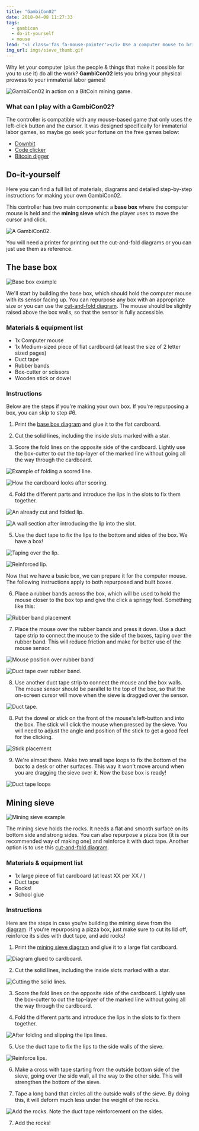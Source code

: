 ```yaml
---
title: "GambiCon02"
date: 2018-04-08 11:27:33
tags:
  - gambicon
  - do-it-yourself
  - mouse
lead: "<i class='fas fa-mouse-pointer'></i> Use a computer mouse to bring your physical prowess to  immaterial labor games."
img_url: imgs/sieve_thumb.gif
---
```


<span class="lead"> Why let your computer (plus the people & things that make it possible for you to use it) do all the work? **GambiCon02** lets you bring your physical prowess to your immaterial labor games! </span>

![GambiCon02 in action on a BitCoin mining game.](sieve.gif)

### What can I play with a GambiCon02?

The controller is compatible with any mouse-based game that only uses the left-click button and the cursor. It was designed specifically for immaterial labor games, so maybe go seek your fortune on the free games below:

- [Downbit](https://5mixer.itch.io/downbit)
- [Code clicker](https://oldmancharles.itch.io/code-clicker)
- [Bitcoin digger](https://hubix9.itch.io/bitcoin-digger)

## Do-it-yourself

Here you can find a full list of materials, diagrams and detailed step-by-step instructions for making your own GambiCon02.

This controller has two main components: a **base box** where the computer mouse is held and the **mining sieve** which the player uses to move the cursor and click.

![A GambiCon02.](full.jpg)

You will need a printer for printing out the cut-and-fold diagrams or you can just use them as reference.

## The base box

![Base box example](base_box_v2.jpg)

We'll start by building the base box, which should hold the computer mouse with its sensor facing up. You can repurpose any box with an appropriate size or you can use the [cut-and-fold diagram](base_box_diagram_v01.pdf). The mouse should be slightly raised above the box walls, so that the sensor is fully accessible.

### Materials & equipment list

  - 1x Computer mouse
  - 1x Medium-sized piece of flat cardboard (at least the size of 2 letter sized pages)
  - Duct tape
  - Rubber bands
  - Box-cutter or scissors
  - Wooden stick or dowel

### Instructions

Below are the steps if you're making your own box. If you're repurposing a box, you can skip to step #6.

1. Print the [base box diagram](base_box_diagram_v01.pdf) and glue it to the flat cardboard.

2. Cut the solid lines, including the inside slots marked with a star.

3. Score the fold lines on the opposite side of the cardboard. Lightly use the box-cutter to cut the top-layer of the marked line without going all the way through the cardboard.

  ![Example of folding a scored line.](fold_00.jpg)

  ![How the cardboard looks after scoring.](fold_01.jpg)

4. Fold the different parts and introduce the lips in the slots to fix them together.

  ![An already cut and folded lip.](lip_00.jpg)

  ![A wall section after introducing the lip into the slot.](lip_01.jpg)

5. Use the duct tape to fix the lips to the bottom and sides of the box. We have a box!

  ![Taping over the lip.](tape_00.jpg)

  ![Reinforced lip.](tape_01.jpg)

  Now that we have a basic box, we can prepare it for the computer mouse. The following instructions apply to both repurposed and built boxes.

6. Place a rubber bands across the box, which will be used to hold the mouse closer to the box top and give the click a springy feel. Something like this:

  ![Rubber band placement](band_00.jpg)

7. Place the mouse over the rubber bands and press it down. Use a duct tape strip to connect the mouse to the side of the boxes, taping over the rubber band. This will reduce friction and make for better use of the mouse sensor.

  ![Mouse position over rubber band](band_01.jpg)

  ![Duct tape over rubber band.](duct_00.jpg)

8. Use another duct tape strip to connect the mouse and the box walls. The mouse sensor should be parallel to the top of the box, so that the on-screen cursor will move when the sieve is dragged over the sensor.

  ![Duct tape.](duct_01.jpg)

8. Put the dowel or stick on the front of the mouse's left-button and into the box. The stick will click the mouse when pressed by the sieve. You will need to adjust the angle and position of the stick to get a good feel for the clicking.

  ![Stick placement](base_box_v2.jpg)

9. We're almost there. Make two small tape loops to fix the bottom of the box to a desk or other surfaces. This way it won't move around when you are dragging the sieve over it. Now the base box is ready!

  ![Duct tape loops](loops.jpg)

## Mining sieve

![Mining sieve example](sieve_example.jpg)

The mining sieve holds the rocks. It needs a flat and smooth surface on its bottom side and strong sides. You can also repurpose a pizza box (it is our recommended way of making one) and reinforce it with duct tape. Another option is to use this [cut-and-fold diagram](mining_sieve_v01.pdf).

### Materials & equipment list

  - 1x large piece of flat cardboard (at least XX per XX / )
  - Duct tape
  - Rocks!
  - School glue

### Instructions

Here are the steps in case you're building the mining sieve from the [diagram](mining_sieve_v01.pdf). If you're repurposing a pizza box, just make sure to cut its lid off, reinforce its sides with duct tape, and add rocks!

1. Print the [mining sieve diagram](mining_sieve_v01.pdf) and glue it to a large flat cardboard.

  ![Diagram glued to cardboard.](sieve_00.jpg)

2. Cut the solid lines, including the inside slots marked with a star.

  ![Cutting the solid lines.](sieve_01.jpg)

3. Score the fold lines on the opposite side of the cardboard. Lightly use the box-cutter to cut the top-layer of the marked line without going all the way through the cardboard.

4. Fold the different parts and introduce the lips in the slots to fix them together.

  ![After folding and slipping the lips lines.](sieve_02.jpg)

5. Use the duct tape to fix the lips to the side walls of the sieve.

  ![Reinforce lips.](sieve_03.jpg)

6. Make a cross with tape starting from the outside bottom side of the sieve, going over the side wall, all the way to the other side. This will strengthen the bottom of the sieve.

6. Tape a long band that circles all the outside walls of the sieve. By doing this, it will deform much less under the weight of the rocks.

  ![Add the rocks. Note the duct tape reinforcement on the sides.](rocks.jpg)

7. Add the rocks!

